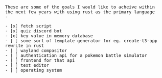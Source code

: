 <samp>
These are some of the goals I would like to acheive within the next few years with using rust as the primary language - <br>

\- \[x] fetch script <br>
\- \[x] quiz discord bot <br>
\- \[o] key value in memory database <br>
\- \[ ] some sort of template generator for eg. create-t3-app rewrite in rust <br>
\- \[ ] wayland compositor <br>
\- \[ ] authentication api for a pokemon battle simulator <br>
\- \[ ] frontend for that api <br>
\- \[ ] text editor <br>
\- \[ ] operating system <br>
</samp>
